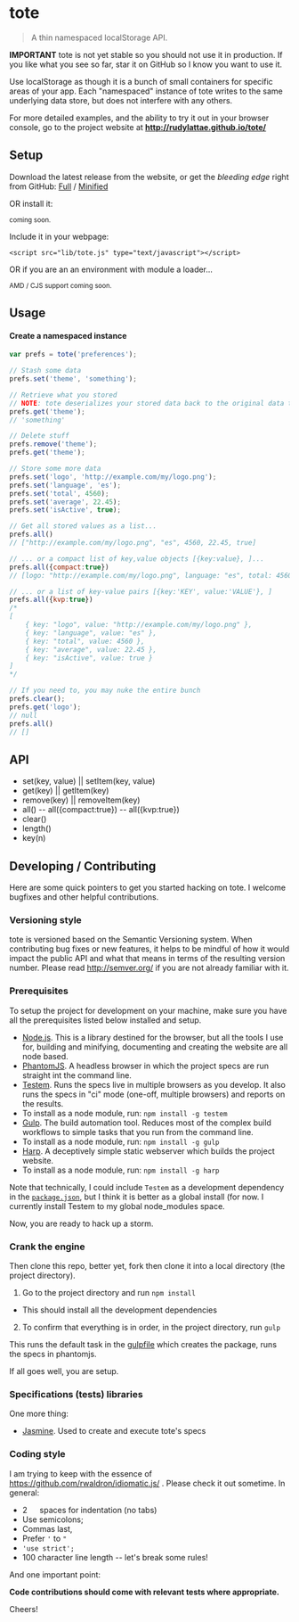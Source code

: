 # tote

> A thin namespaced localStorage API.

**IMPORTANT** tote is not yet stable so you should not use it in production. If you like what you
see so far, star it on GitHub so I know you want to use it.

Use localStorage as though it is a bunch of small containers for specific areas of your app.
Each "namespaced" instance of tote writes to the same underlying data store, but does not 
interfere with any others.

For more detailed examples, and the ability to try it out in your browser console, 
go to the project website at **http://rudylattae.github.io/tote/**


## Setup

Download the latest release from the website, or get the *bleeding edge* right from GitHub:
<a href="./dist/tote.js">Full</a>
/ <a href="./dist/tote.min.js">Minified</a>

OR install it:

<small class="muted">coming soon.</small>


Include it in your webpage:

```markup
<script src="lib/tote.js" type="text/javascript"></script>
```

OR if you are an an environment with module a loader...

<small class="muted">AMD / CJS support coming soon.</small>


## Usage

#### Create a namespaced instance

```js
var prefs = tote('preferences');

// Stash some data
prefs.set('theme', 'something');

// Retrieve what you stored
// NOTE: tote deserializes your stored data back to the original data type
prefs.get('theme');
// 'something'

// Delete stuff
prefs.remove('theme');
prefs.get('theme');

// Store some more data
prefs.set('logo', 'http://example.com/my/logo.png');
prefs.set('language', 'es');
prefs.set('total', 4560);
prefs.set('average', 22.45);
prefs.set('isActive', true);

// Get all stored values as a list...
prefs.all()
// ["http://example.com/my/logo.png", "es", 4560, 22.45, true]

// ... or a compact list of key,value objects [{key:value}, ]...
prefs.all({compact:true})
// [logo: "http://example.com/my/logo.png", language: "es", total: 4560, average: 22.45, isActive: true]

// ... or a list of key-value pairs [{key:'KEY', value:'VALUE'}, ]
prefs.all({kvp:true})
/*
[
    { key: "logo", value: "http://example.com/my/logo.png" },
    { key: "language", value: "es" },
    { key: "total", value: 4560 },
    { key: "average", value: 22.45 },
    { key: "isActive", value: true }
]
*/

// If you need to, you may nuke the entire bunch
prefs.clear();
prefs.get('logo');
// null  
prefs.all()
// []
```


## API

- set(key, value) || setItem(key, value)
- get(key) || getItem(key)
- remove(key) || removeItem(key)
- all()
-- all({compact:true})
-- all({kvp:true})
- clear()
- length()
- key(n)


## Developing / Contributing

Here are some quick pointers to get you started hacking on tote. I welcome bugfixes and other
helpful contributions.

### Versioning style

tote is versioned based on the Semantic Versioning system. When contributing
bug fixes or new features, it helps to be mindful of how it would impact the public API and what 
that means in terms of the resulting version number. Please read http://semver.org/ if you are not
already familiar with it.

### Prerequisites

To setup the project for development on your machine, make sure you have all the prerequisites
listed below installed and setup.

- [Node.js][nodejs]. This is a library destined for the browser, but all the tools I use for,
building and minifying, documenting and creating the website are all node based. 
- [PhantomJS][phantomjs]. A headless browser in which the project specs are run straight int the
command line.
- [Testem][testem]. Runs the specs live in multiple browsers as you develop.
It also runs the specs in "ci" mode (one-off, multiple browsers) and reports on the results.
 - To install as a node module, run: `npm install -g testem`
- [Gulp][gulpjs]. The build automation tool. Reduces most of the complex build workflows
to simple tasks that you run from the command line.
 - To install as a node module, run: `npm install -g gulp`
- [Harp][harpjs]. A deceptively simple static webserver which builds the project website.
 - To install as a node module, run: `npm install -g harp`

Note that technically, I could include `Testem` as a development dependency in the
[`package.json`][package.json], but I think it is better as a global install (for now. I currently
install Testem to my global node_modules space. 

Now, you are ready to hack up a storm.

### Crank the engine

Then clone this repo, better yet, fork then clone it into a local directory (the project directory).

1. Go to the project directory and run `npm install`
 - This should install all the development dependencies
2. To confirm that everything is in order, in the project directory, run `gulp`

This runs the default task in the [gulpfile][gulpfile.js] which creates the package, runs the 
specs in phantomjs.

If all goes well, you are setup.

### Specifications (tests) libraries

One more thing:

- [Jasmine][jasmine]. Used to create and execute tote's specs

### Coding style

I am trying to keep with the essence of https://github.com/rwaldron/idiomatic.js/ .
Please check it out sometime. In general:

- 2 `  ` spaces for indentation (no tabs)
- Use semicolons;
- Commas last,
- Prefer `'` to `"`
- `'use strict';`
- 100 character line length -- let's break some rules!

And one important point:

**Code contributions should come with relevant tests where appropriate.**

Cheers!


[nodejs]: http://nodejs.org/
[phantomjs]: http://phantomjs.org/
[testem]: https://github.com/airportyh/testem
[jasmine]: http://jasmine.github.io/2.0/introduction.html
[gulpjs]: http://gulpjs.com/
[harpjs]: http://harpjs.com/
[package.json]: /package.json
[gulpfile.js]: /gulpfile.js
